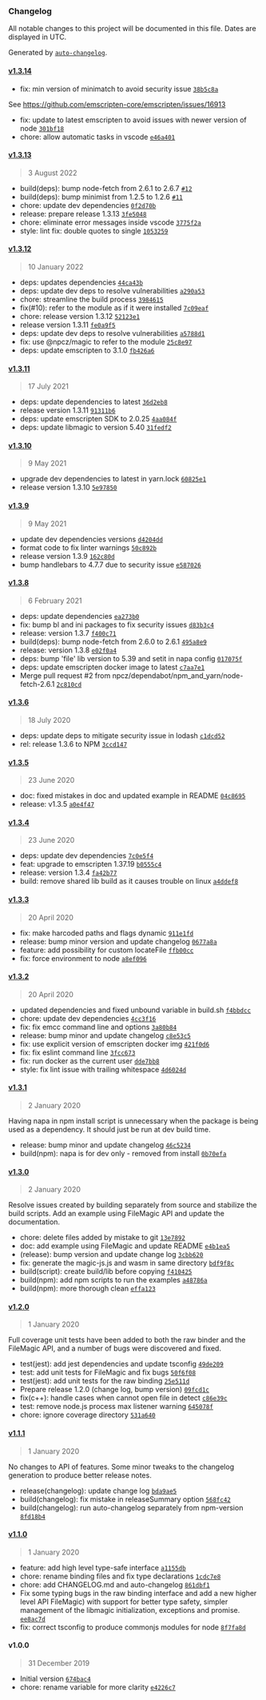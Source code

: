 ### Changelog

All notable changes to this project will be documented in this file. Dates are displayed in UTC.

Generated by [`auto-changelog`](https://github.com/CookPete/auto-changelog).

#### [v1.3.14](https://github.com/npcz/magic/compare/v1.3.13...v1.3.14)

- fix: min version of minimatch to avoid security issue [`38b5c8a`](https://github.com/npcz/magic/commit/38b5c8a8ab9accba8037e2c266f643c8f7331303)

See https://github.com/emscripten-core/emscripten/issues/16913

- fix: update to latest emscripten to avoid issues with newer version of node [`301bf18`](https://github.com/npcz/magic/commit/301bf186ee1266c5094859f6e707edc69d3e38b2)
- chore: allow automatic tasks in vscode [`e46a401`](https://github.com/npcz/magic/commit/e46a401203b5c70724f1dc3a7af8813d0a1d4b47)

#### [v1.3.13](https://github.com/npcz/magic/compare/v1.3.12...v1.3.13)

> 3 August 2022

- build(deps): bump node-fetch from 2.6.1 to 2.6.7 [`#12`](https://github.com/npcz/magic/pull/12)
- build(deps): bump minimist from 1.2.5 to 1.2.6 [`#11`](https://github.com/npcz/magic/pull/11)
- chore: update dev dependencies [`0f2d70b`](https://github.com/npcz/magic/commit/0f2d70bc03a6fa144d8f839103d1a374ce0bad83)
- release: prepare release 1.3.13 [`3fe5048`](https://github.com/npcz/magic/commit/3fe50481d4afd782f0016deccd9bab685d7fd3e2)
- chore: eliminate error messages inside vscode [`3775f2a`](https://github.com/npcz/magic/commit/3775f2a0952ebcc4e06a866226552b279d5d44e7)
- style: lint fix: double quotes to single [`1053259`](https://github.com/npcz/magic/commit/1053259e9237b6f71d1cef7875bd0f7e3c28dcff)

#### [v1.3.12](https://github.com/npcz/magic/compare/v1.3.11...v1.3.12)

> 10 January 2022

- deps: updates dependencies [`44ca43b`](https://github.com/npcz/magic/commit/44ca43b255eacc0566664c01ee91c1883a588904)
- deps: update dev deps to resolve vulnerabilities [`a290a53`](https://github.com/npcz/magic/commit/a290a531b7d7535dc762c0c82b08bb30a10d7274)
- chore: streamline the build process [`3984615`](https://github.com/npcz/magic/commit/398461505dd378582b222c39dc52f37159f7beba)
- fix(#10): refer to the module as if it were installed [`7c09eaf`](https://github.com/npcz/magic/commit/7c09eaf429738f66f2ed9e69f92934e80bd5d3ce)
- chore: release version 1.3.12 [`52123e1`](https://github.com/npcz/magic/commit/52123e1fb0c972e110e76a0362caa015f38b307d)
- release version 1.3.11 [`fe0a9f5`](https://github.com/npcz/magic/commit/fe0a9f57444ea9aa767500b6c10f42e473f387c6)
- deps: update dev deps to resolve vulnerabilities [`a5788d1`](https://github.com/npcz/magic/commit/a5788d1c7653242b6ff71b116969af351712bd50)
- fix: use @npcz/magic to refer to the module [`25c8e97`](https://github.com/npcz/magic/commit/25c8e9782c75675a20742ffaab470bf7f7092314)
- deps: update emscripten to 3.1.0 [`fb426a6`](https://github.com/npcz/magic/commit/fb426a66d2f1bcad4284ce6ad2934c3ec13e4c7d)

#### [v1.3.11](https://github.com/npcz/magic/compare/v1.3.10...v1.3.11)

> 17 July 2021

- deps: update dependencies to latest [`36d2eb8`](https://github.com/npcz/magic/commit/36d2eb81498a4c21c8296640ea9a4efc579fe823)
- release version 1.3.11 [`91311b6`](https://github.com/npcz/magic/commit/91311b6d3841b4bac12c7f9f2ed73f2a2b4c9b86)
- deps: update emscripten SDK to 2.0.25 [`4aa084f`](https://github.com/npcz/magic/commit/4aa084f2488280d8c8b13136cacf428969771167)
- deps: update libmagic to version 5.40 [`31fedf2`](https://github.com/npcz/magic/commit/31fedf2e7b6d79ae3fe9d724e232c7bcd8ce0d28)

#### [v1.3.10](https://github.com/npcz/magic/compare/v1.3.9...v1.3.10)

> 9 May 2021

- upgrade dev dependencies to latest in yarn.lock [`60825e1`](https://github.com/npcz/magic/commit/60825e168db9d2704b62a0717d2482961da717aa)
- release version 1.3.10 [`5e97850`](https://github.com/npcz/magic/commit/5e9785099acc8fd468880d4991bcfd0579d2a865)

#### [v1.3.9](https://github.com/npcz/magic/compare/v1.3.8...v1.3.9)

> 9 May 2021

- update dev dependencies versions [`d4204dd`](https://github.com/npcz/magic/commit/d4204dddf3dfcb4490f678fb5da794e80951faba)
- format code to fix linter warnings [`50c892b`](https://github.com/npcz/magic/commit/50c892bdb9e1a41d5ec3b3a5233523b13f93f882)
- release version 1.3.9 [`162c80d`](https://github.com/npcz/magic/commit/162c80d552471cffd652f47d0cb83e1345e7df59)
- bump handlebars to 4.7.7 due to security issue [`e587026`](https://github.com/npcz/magic/commit/e5870263a5c14eac5a986d0d7cecdd49cedf2522)

#### [v1.3.8](https://github.com/npcz/magic/compare/v1.3.6...v1.3.8)

> 6 February 2021

- deps: update dependencies [`ea273b0`](https://github.com/npcz/magic/commit/ea273b0cc4f90e1ffbb84a0259a08090a201fd08)
- fix: bump bl and ini packages to fix security issues [`d83b3c4`](https://github.com/npcz/magic/commit/d83b3c4388d91f75a8a50c7ea5bd85266472193d)
- release: version 1.3.7 [`f400c71`](https://github.com/npcz/magic/commit/f400c71a1f1d8808743e1f4a056f499bdfb64b1c)
- build(deps): bump node-fetch from 2.6.0 to 2.6.1 [`495a8e9`](https://github.com/npcz/magic/commit/495a8e9085fc24735ab822958d0e22efa32e161a)
- release: version 1.3.8 [`e02f0a4`](https://github.com/npcz/magic/commit/e02f0a4d5d47c3041656c164cde6f3e6efd36c48)
- deps: bump  'file' lib version to 5.39 and setit in  napa config [`017075f`](https://github.com/npcz/magic/commit/017075faa8e852907fcb94c9e9b19e0385da884f)
- deps: update emscripten  docker image to latest [`c7aa7e1`](https://github.com/npcz/magic/commit/c7aa7e115cd7cab39bf840cd518632efb7147da2)
- Merge pull request #2 from npcz/dependabot/npm_and_yarn/node-fetch-2.6.1 [`2c810cd`](https://github.com/npcz/magic/commit/2c810cd72d060eeb47601977f19bb50891ecd047)

#### [v1.3.6](https://github.com/npcz/magic/compare/v1.3.5...v1.3.6)

> 18 July 2020

- deps: update deps to mitigate security issue in lodash [`c1dcd52`](https://github.com/npcz/magic/commit/c1dcd520bf63ac91b191162a4a8bd816754df783)
- rel: release 1.3.6 to NPM [`3ccd147`](https://github.com/npcz/magic/commit/3ccd147f7c45564ae8c0f9b1a71b2b8fc393b1c3)

#### [v1.3.5](https://github.com/npcz/magic/compare/v1.3.4...v1.3.5)

> 23 June 2020

- doc: fixed mistakes in doc and updated example in README [`04c8695`](https://github.com/npcz/magic/commit/04c8695333e2ab944c10793a2641c503cbdc54f0)
- release: v1.3.5 [`a0e4f47`](https://github.com/npcz/magic/commit/a0e4f47b7816c929a85a39d175e5a11d070616c5)

#### [v1.3.4](https://github.com/npcz/magic/compare/v1.3.3...v1.3.4)

> 23 June 2020

- deps: update dev dependencies [`7c0e5f4`](https://github.com/npcz/magic/commit/7c0e5f412904c1d9c49f5dd6838e692fa7c209b3)
- feat: upgrade to emscripten 1.37.19 [`b0555c4`](https://github.com/npcz/magic/commit/b0555c4b70b68b7ce90acc5c8727c0b53b2d2e93)
- release: version 1.3.4 [`fa42b77`](https://github.com/npcz/magic/commit/fa42b77d5c0d9c2838cff8835ebf2a3e59e8669c)
- build: remove shared lib build as it causes trouble on linux [`a4ddef8`](https://github.com/npcz/magic/commit/a4ddef81d517df8dd691d2f06ac5e6638111e16e)

#### [v1.3.3](https://github.com/npcz/magic/compare/v1.3.2...v1.3.3)

> 20 April 2020

- fix: make harcoded paths and flags dynamic [`911e1fd`](https://github.com/npcz/magic/commit/911e1fd91fcdfedbb92b75e01e0509f94bb16126)
- release: bump minor version and update changelog [`0677a8a`](https://github.com/npcz/magic/commit/0677a8ab7ad4e24c35c3420d7ffe5ba3108ce681)
- feature: add possibility for custom locateFile [`ffb00cc`](https://github.com/npcz/magic/commit/ffb00ccd6d027a6d61b15cccf2fabf7ec5cd51e6)
- fix: force environment to node [`a8ef096`](https://github.com/npcz/magic/commit/a8ef0965fd6e0af462b8774b1fe83066ed6c0fb8)

#### [v1.3.2](https://github.com/npcz/magic/compare/v1.3.1...v1.3.2)

> 20 April 2020

- updated dependencies and fixed unbound variable in build.sh [`f4bbdcc`](https://github.com/npcz/magic/commit/f4bbdcc47b42afbd96818e27029d2765d3fce58b)
- chore: update dev dependencies [`4cc3f16`](https://github.com/npcz/magic/commit/4cc3f16c443167fac6333a0f55d734b878baf08d)
- fix: fix emcc command line and options [`3a80b84`](https://github.com/npcz/magic/commit/3a80b841831b83de68f55fac49dc1443483d1cc3)
- release: bump minor and update changelog [`c8e53c5`](https://github.com/npcz/magic/commit/c8e53c5e0258234b92de6a109de3c9d7c4578296)
- fix: use explicit version of emscripten docker img [`421f0d6`](https://github.com/npcz/magic/commit/421f0d63978381dee762ba9af552d4d17f64c00d)
- fix: fix eslint command line [`3fcc673`](https://github.com/npcz/magic/commit/3fcc673f49ccaa35b4ebd72bdfdab24d77a62720)
- fix: run docker as the current user [`dde7bb8`](https://github.com/npcz/magic/commit/dde7bb8e07df67d0a8afcdd3e0f89bf8f4976760)
- style: fix lint issue with trailing whitespace [`4d6024d`](https://github.com/npcz/magic/commit/4d6024d3b1773b97c106d13ccb285dfde814cf59)

#### [v1.3.1](https://github.com/npcz/magic/compare/v1.3.0...v1.3.1)

> 2 January 2020

Having napa in npm install script is unnecessary when the package is
being used as a dependency. It should just be run at dev build time.

- release: bump minor and update changelog [`46c5234`](https://github.com/npcz/magic/commit/46c52347ab601150d38440e68331bcad3d1cf1f1)
- build(npm): napa is for dev only - removed from install [`0b70efa`](https://github.com/npcz/magic/commit/0b70efaccdfe438f1c0c80bff95c6f702697b309)

#### [v1.3.0](https://github.com/npcz/magic/compare/v1.2.0...v1.3.0)

> 2 January 2020

Resolve issues created by building separately from source and stabilize
the build scripts. Add an example using FileMagic API and update the
documentation.

- chore: delete files added by mistake to git [`13e7892`](https://github.com/npcz/magic/commit/13e7892f41f68215c284fcdd5b95e89d33d4e949)
- doc: add example using FileMagic and update README [`e4b1ea5`](https://github.com/npcz/magic/commit/e4b1ea596b321971ee15a875c7478181157f0d0d)
- (release): bump version and update change log [`3cbb620`](https://github.com/npcz/magic/commit/3cbb620a8356b4608507a92d5285d0e0c232fa75)
- fix: generate the magic-js.js and wasm in same directory [`bdf9f8c`](https://github.com/npcz/magic/commit/bdf9f8c2f8717caba4dc74f7f22081900799e043)
- build(script): create build/lib before copying [`f410425`](https://github.com/npcz/magic/commit/f410425df6e414ea9a19fc328e8ae69cd293efe2)
- build(npm): add npm scripts to run the examples [`a48786a`](https://github.com/npcz/magic/commit/a48786a746a615160eb8f8e6b7c5e27818921b04)
- build(npm): more thorough clean [`effa123`](https://github.com/npcz/magic/commit/effa123996b2412aa0dacf57e3511249c5b29c0e)

#### [v1.2.0](https://github.com/npcz/magic/compare/v1.1.1...v1.2.0)

> 1 January 2020

Full coverage unit tests have been added to both the raw binder and
the FileMagic API, and a number of bugs were discovered and fixed.

- test(jest): add jest dependencies and update tsconfig [`49de209`](https://github.com/npcz/magic/commit/49de209bade2719a6f97689bde89bc1df5a71f8f)
- test: add unit tests for FileMagic and fix bugs [`50f6f08`](https://github.com/npcz/magic/commit/50f6f08a689b4a2eece538575934ae74f4a7ae2a)
- test(jest): add unit tests for the raw binding [`25e511d`](https://github.com/npcz/magic/commit/25e511dd42fe933ef21512f00a8e1902a032c011)
- Prepare release 1.2.0 (change log, bump version) [`09fcd1c`](https://github.com/npcz/magic/commit/09fcd1c96d9fb372298ebf9d0370305d64376446)
- fix(c++): handle cases when cannot open file in detect [`c86e39c`](https://github.com/npcz/magic/commit/c86e39c059b5480111c0a593b323b4618ac84515)
- test: remove node.js process max listener warning [`645078f`](https://github.com/npcz/magic/commit/645078f0fcc5c74bce97cc52d532c34ee2aa14ff)
- chore: ignore coverage directory [`531a640`](https://github.com/npcz/magic/commit/531a64011f2ab3ce3872b35f37b0788821a32e6d)

#### [v1.1.1](https://github.com/npcz/magic/compare/v1.1.0...v1.1.1)

> 1 January 2020

No changes to API of features. Some minor tweaks to the changelog
generation to produce better release notes.

- release(changelog): update change log [`bda9ae5`](https://github.com/npcz/magic/commit/bda9ae5f3526404d7a540282b65a8a636bfdbc7a)
- build(changelog): fix mistake in releaseSummary option [`568fc42`](https://github.com/npcz/magic/commit/568fc426e38c3f38baaf620ad969e0ca52e88896)
- build(changelog): run auto-changelog separately from npm-version [`8fd18b4`](https://github.com/npcz/magic/commit/8fd18b497fdaf3adbb963b2815ea7d823f7d1b5f)

#### [v1.1.0](https://github.com/npcz/magic/compare/v1.0.0...v1.1.0)

> 1 January 2020

- feature: add high level type-safe interface [`a1155db`](https://github.com/npcz/magic/commit/a1155dbd31a38e98d7462f5e52edcb707979b3c5)
- chore: rename binding files and fix type declarations [`1cdc7e8`](https://github.com/npcz/magic/commit/1cdc7e86f71fb0ed2e42adf2b7d2661860c0c1d9)
- chore: add CHANGELOG.md and auto-changelog [`861dbf1`](https://github.com/npcz/magic/commit/861dbf1f09049e97c8c9712f3b4dffd1f12be314)
- Fix some typing bugs in the raw binding interface and add a new higher level API FileMagic) with support for better type safety, simpler management of the libmagic initialization, exceptions and promise. [`ee8ac7d`](https://github.com/npcz/magic/commit/ee8ac7d27257683ea50edda1bda413b7a0cd6383)
- fix: correct tsconfig to produce commonjs modules for node [`8f7fa8d`](https://github.com/npcz/magic/commit/8f7fa8df9cae8dd7706909b0ebba676ef5b7bda4)

#### v1.0.0

> 31 December 2019

- Initial version [`674bac4`](https://github.com/npcz/magic/commit/674bac4f57a0db02e3bdd73b25414a5478e76d41)
- chore: rename variable for more clarity [`e4226c7`](https://github.com/npcz/magic/commit/e4226c7beeb99a505de30577a9b6265a8fa1b0d8)
